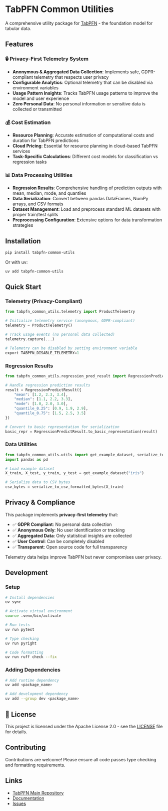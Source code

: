 # TabPFN Common Utilities

A comprehensive utility package for [TabPFN](https://github.com/priorlabs/tabpfn) - the foundation model for tabular data.

## Features

### 🔒 Privacy-First Telemetry System
- **Anonymous & Aggregated Data Collection**: Implements safe, GDPR-compliant telemetry that respects user privacy
- **Configurable Analytics**: Optional telemetry that can be disabled via environment variables
- **Usage Pattern Insights**: Tracks TabPFN usage patterns to improve the model and user experience
- **Zero Personal Data**: No personal information or sensitive data is collected or transmitted

### 💰 Cost Estimation
- **Resource Planning**: Accurate estimation of computational costs and duration for TabPFN predictions
- **Cloud Pricing**: Essential for resource planning in cloud-based TabPFN services
- **Task-Specific Calculations**: Different cost models for classification vs regression tasks

### 📊 Data Processing Utilities
- **Regression Results**: Comprehensive handling of prediction outputs with mean, median, mode, and quantiles
- **Data Serialization**: Convert between pandas DataFrames, NumPy arrays, and CSV formats
- **Dataset Management**: Load and preprocess standard ML datasets with proper train/test splits
- **Preprocessing Configuration**: Extensive options for data transformation strategies

## Installation

```bash
pip install tabpfn-common-utils
```

Or with uv:
```bash
uv add tabpfn-common-utils
```

## Quick Start

### Telemetry (Privacy-Compliant)

```python
from tabpfn_common_utils.telemetry import ProductTelemetry

# Initialize telemetry service (anonymous, GDPR-compliant)
telemetry = ProductTelemetry()

# Track usage events (no personal data collected)
telemetry.capture(...)

# Telemetry can be disabled by setting environment variable
export TABPFN_DISABLE_TELEMETRY=1
```

### Regression Results

```python
from tabpfn_common_utils.regression_pred_result import RegressionPredictResult

# Handle regression prediction results
result = RegressionPredictResult({
    "mean": [1.2, 2.3, 3.4],
    "median": [1.1, 2.2, 3.3],
    "mode": [1.0, 2.0, 3.0],
    "quantile_0.25": [0.9, 1.9, 2.9],
    "quantile_0.75": [1.5, 2.5, 3.5]
})

# Convert to basic representation for serialization
basic_repr = RegressionPredictResult.to_basic_representation(result)
```

### Data Utilities

```python
from tabpfn_common_utils.utils import get_example_dataset, serialize_to_csv_formatted_bytes
import pandas as pd

# Load example dataset
X_train, X_test, y_train, y_test = get_example_dataset("iris")

# Serialize data to CSV bytes
csv_bytes = serialize_to_csv_formatted_bytes(X_train)
```

## Privacy & Compliance

This package implements **privacy-first telemetry** that:

- ✅ **GDPR Compliant**: No personal data collection
- ✅ **Anonymous Only**: No user identification or tracking
- ✅ **Aggregated Data**: Only statistical insights are collected
- ✅ **User Control**: Can be completely disabled
- ✅ **Transparent**: Open source code for full transparency

Telemetry data helps improve TabPFN but never compromises user privacy.

## Development

### Setup

```bash
# Install dependencies
uv sync

# Activate virtual environment
source .venv/bin/activate

# Run tests
uv run pytest

# Type checking
uv run pyright

# Code formatting
uv run ruff check --fix
```

### Adding Dependencies

```bash
# Add runtime dependency
uv add <package_name>

# Add development dependency
uv add --group dev <package_name>
```

## 📝 License

This project is licensed under the Apache License 2.0 - see the [LICENSE](LICENSE) file for details.

## Contributing

Contributions are welcome! Please ensure all code passes type checking and formatting requirements.

## Links

- [TabPFN Main Repository](https://github.com/priorlabs/tabpfn)
- [Documentation](https://github.com/priorlabs/tabpfn_common_utils)
- [Issues](https://github.com/priorlabs/tabpfn_common_utils/issues)